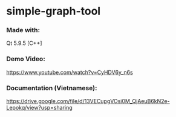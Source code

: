 # simple-graph-tool

### Made with:
Qt 5.9.5 [C++]

### Demo Video:
https://www.youtube.com/watch?v=CyHDV6y_n6s

### Documentation (Vietnamese):
https://drive.google.com/file/d/13VECupgVOsi0M_QjAeuB6kN2e-Lepokq/view?usp=sharing

